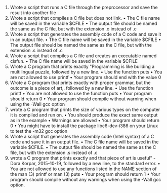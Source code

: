1. Wrote a script that runs a C file through the preprocessor and save the result into another file
2. Wrote a script that compiles a C file but does not link. • The C file name will be saved in the variable $CFILE • The output file should be named the same as the C file, but with the extension .o instead of .c
3. Wrote a script that generates the assembly code of a C code and save it in an output file. • The C file name will be saved in the variable $CFILE • The output file should be named the same as the C file, but with the extension .s instead of .c
4. Wrote a script that compiles a C file and creates an executable named cisfun. • The C file name will be saved in the variable $CFILE
5. Wrote a C program that prints exactly "Programming is like building a multilingual puzzle, followed by a new line. • Use the function puts • You are not allowed to use printf • Your program should end with the value 0
6. Wrote a C program that prints exactly with proper grammar, but the outcome is a piece of art,, followed by a new line. • Use the function printf • You are not allowed to use the function puts • Your program should return 0 • Your program should compile without warning when using the -Wall gcc option
7. wrote a C program that prints the size of various types on the computer it is compiled and run on. • You should produce the exact same output as in the example • Warnings are allowed • Your program should return 0 • You might have to install the package libc6-dev-i386 on your Linux to test the -m32 gcc option
8. Wrote a script that generates the assembly code (Intel syntax) of a C code and save it in an output file. • The C file name will be saved in the variable $CFILE. • The output file should be named the same as the C file, but with the extension .s instead of .c
9. wrote a C program that prints exactly and that piece of art is useful" - Dora Korpar, 2015-10-19, followed by a new line, to the standard error. • You are not allowed to use any functions listed in the NAME section of the man (3) printf or man (3) puts • Your program should return 1 • Your program should compile without any warnings when using the -Wall gcc option.

